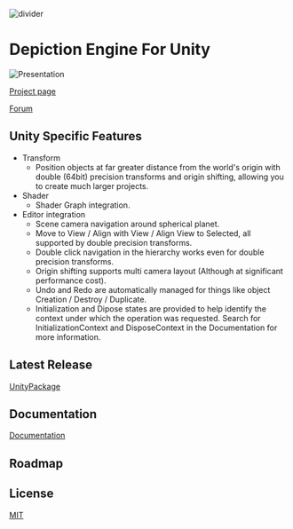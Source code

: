 ![divider](https://github.com/VIZ-Interactive/Depiction-Engine-Unity/assets/1084857/0c45072b-4a37-4b99-9f8c-df9847e0dbd5)


# Depiction Engine For Unity

![Presentation]()

[Project page](https://vizinteractive.io/depiction-engine/)

[Forum](https://vizinteractive.io/community/depiction-engine/)

## Unity Specific Features
- Transform
	- Position objects at far greater distance from the world's origin with double (64bit) precision transforms and origin shifting, allowing you to create much larger projects.
- Shader
	- Shader Graph integration.
- Editor integration
    - Scene camera navigation around spherical planet.
    - Move to View / Align with View / Align View to Selected, all supported by double precision transforms.
    - Double click navigation in the hierarchy works even for double precision transforms.
    - Origin shifting supports multi camera layout (Although at significant performance cost).
	- Undo and Redo are automatically managed for things like object Creation / Destroy / Duplicate.
	- Initialization and Dipose states are provided to help identify the context under which the operation was requested. Search for InitializationContext and DisposeContext in the Documentation for more information.

## Latest Release

[UnityPackage](https://github.com/VIZ-Interactive/Depiction-Engine-Unity/releases/download/2022.0a/DepictionEngine.unitypackage)

## Documentation

[Documentation](https://vizinteractive.io/docs/2022.0/depiction-engine-unity/)

## Roadmap

## License

[MIT](https://en.wikipedia.org/wiki/MIT_License)
